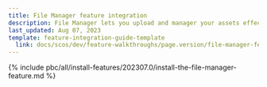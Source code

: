 ```yaml
---
title: File Manager feature integration
description: File Manager lets you upload and manager your assets effectively.
last_updated: Aug 07, 2023
template: feature-integration-guide-template
  link: docs/scos/dev/feature-walkthroughs/page.version/file-manager-feature-walkthrough.html
---
```


{% include pbc/all/install-features/202307.0/install-the-file-manager-feature.md %} <!-- To edit, see /_includes/pbc/all/install-features/202307.0/install-the-file-manager-feature.md -->
